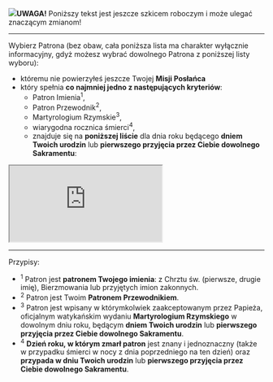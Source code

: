 <span class="challenge-success-status-icon-todo"><img class="svg-image" src="/files/resources/svg/cone-striped.svg" /></span>**UWAGA!** Poniższy tekst jest jeszcze szkicem roboczym i może ulegać znaczącym zmianom!

---
Wybierz Patrona (bez obaw, cała poniższa lista ma charakter wyłącznie informacyjny, gdyż możesz wybrać dowolnego Patrona z poniższej listy wyboru):
- któremu nie powierzyłeś jeszcze Twojej **Misji Posłańca** 
- który spełnia **co najmniej jedno z następujących kryteriów**:
  - Patron Imienia<sup>1</sup>,
  - Patron Przewodnik<sup>2</sup>,
  - Martyrologium Rzymskie<sup>3</sup>,
  - wiarygodna rocznica śmierci<sup>4</sup>,
  - znajduje się na **poniższej liście** dla dnia roku będącego **dniem Twoich urodzin** lub **pierwszego przyjęcia przez Ciebie dowolnego Sakramentu**:  

<iframe id="my-patrons-for-today" src="https://pl.mypatrons.org/dates/list-of-patrons-and-immovable-feasts/#immovable-dates#?content-only=1"></iframe>
<br />


---
Przypisy:
- <sup>1</sup> Patron jest **patronem Twojego imienia**: z Chrztu św. (pierwsze, drugie imię), Bierzmowania lub przyjętych imion zakonnych.
- <sup>2</sup> Patron jest Twoim **Patronem Przewodnikiem**.
- <sup>3</sup> Patron jest wpisany w którymkolwiek zaakceptowanym przez Papieża, oficjalnym watykańskim wydaniu **Martyrologium Rzymskiego** w dowolnym dniu roku, będącym **dniem Twoich urodzin** lub **pierwszego przyjęcia przez Ciebie dowolnego Sakramentu**.
- <sup>4</sup> **Dzień roku, w którym zmarł patron** jest znany i jednoznaczny (także w przypadku śmierci w nocy z dnia poprzedniego na ten dzień) oraz **przypada w dniu Twoich urodzin** lub **pierwszego przyjęcia przez Ciebie dowolnego Sakramentu**.
